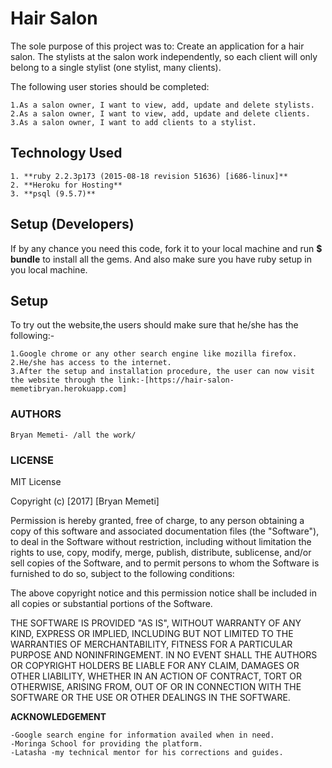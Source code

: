 # Hair Salon
The sole purpose of this project was to:
Create an application for a hair salon. The stylists at the salon work independently, so each client will only belong to a single stylist (one stylist, many clients).

The following user stories should be completed:

    1.As a salon owner, I want to view, add, update and delete stylists.
    2.As a salon owner, I want to view, add, update and delete clients.
    3.As a salon owner, I want to add clients to a stylist.

## Technology Used
    1. **ruby 2.2.3p173 (2015-08-18 revision 51636) [i686-linux]**
    2. **Heroku for Hosting**
    3. **psql (9.5.7)**


## Setup (Developers)
If by any chance you need this code, fork it to your local machine and run **$ bundle** to install all the gems. And also make sure you have ruby setup in you local machine.

## Setup
To try out the website,the users should make sure that he/she has the following:-

    1.Google chrome or any other search engine like mozilla firefox.
    2.He/she has access to the internet.
    3.After the setup and installation procedure, the user can now visit the website through the link:-[https://hair-salon-memetibryan.herokuapp.com]

### AUTHORS

    Bryan Memeti- /all the work/

### LICENSE

MIT License

Copyright (c) [2017] [Bryan Memeti]

Permission is hereby granted, free of charge, to any person obtaining a copy of this software and associated documentation files (the "Software"), to deal in the Software without restriction, including without limitation the rights to use, copy, modify, merge, publish, distribute, sublicense, and/or sell copies of the Software, and to permit persons to whom the Software is furnished to do so, subject to the following conditions:

The above copyright notice and this permission notice shall be included in all copies or substantial portions of the Software.

THE SOFTWARE IS PROVIDED "AS IS", WITHOUT WARRANTY OF ANY KIND, EXPRESS OR IMPLIED, INCLUDING BUT NOT LIMITED TO THE WARRANTIES OF MERCHANTABILITY, FITNESS FOR A PARTICULAR PURPOSE AND NONINFRINGEMENT. IN NO EVENT SHALL THE AUTHORS OR COPYRIGHT HOLDERS BE LIABLE FOR ANY CLAIM, DAMAGES OR OTHER LIABILITY, WHETHER IN AN ACTION OF CONTRACT, TORT OR OTHERWISE, ARISING FROM, OUT OF OR IN CONNECTION WITH THE SOFTWARE OR THE USE OR OTHER DEALINGS IN THE SOFTWARE.

**ACKNOWLEDGEMENT**

    -Google search engine for information availed when in need.
    -Moringa School for providing the platform.
    -Latasha -my technical mentor for his corrections and guides.

